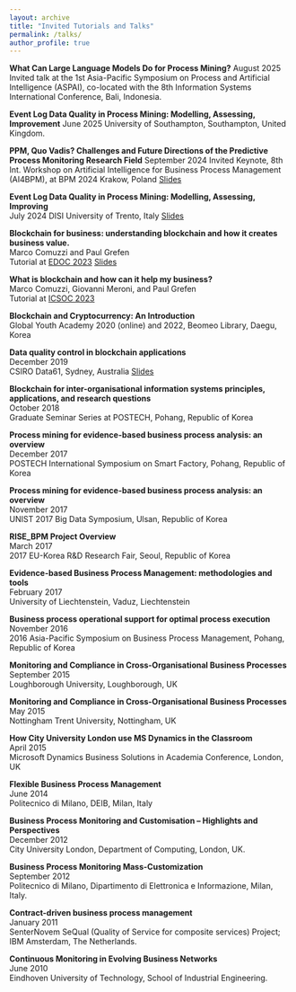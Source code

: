 ```yaml
---
layout: archive
title: "Invited Tutorials and Talks"
permalink: /talks/
author_profile: true
---
```


**What Can Large Language Models Do for Process Mining?**
August 2025
Invited talk at the 1st Asia-Pacific Symposium on Process and Artificial Intelligence (ASPAI), co-located with the 8th Information Systems International Conference, Bali, Indonesia.

**Event Log Data Quality in Process Mining: Modelling, Assessing, Improvement**
June 2025
University of Southampton, Southampton, United Kingdom.

**PPM, Quo Vadis? Challenges and Future Directions of the Predictive Process Monitoring Research Field**
September 2024
Invited Keynote, 8th Int. Workshop on Artificial Intelligence for Business Process Management (AI4BPM), at BPM 2024
Krakow, Poland [Slides](https://sites.google.com/unitn.it/ai4bpm-2024/keynote)

**Event Log Data Quality in Process Mining: Modelling, Assessing, Improving**<br>
July 2024
DISI University of Trento, Italy [Slides](/files/talks/trento2024.pdf)

**Blockchain for business: understanding blockchain and how it creates business value.**<br>
Marco Comuzzi and Paul Grefen<br>
Tutorial at [EDOC 2023](https://www.rug.nl/research/bernoulli/conf/edoc-2023/workshops/tutorials) [Slides](/files/talks/edoc23.pdf)

**What is blockchain and how can it help my business?**<br>
Marco Comuzzi, Giovanni Meroni, and Paul Grefen<br>
Tutorial at [ICSOC 2023](https://icsoc2023.diag.uniroma1.it/tutorials/)

**Blockchain and Cryptocurrency: An Introduction**<br>
Global Youth Academy 2020 (online) and 2022, Beomeo Library, Daegu, Korea

**Data quality control in blockchain applications**<br>
December 2019<br>
CSIRO Data61, Sydney, Australia [Slides](/files/talks/data61.pdf)

**Blockchain for inter-organisational information systems principles, applications, and research questions**<br>
October 2018<br>
Graduate Seminar Series at POSTECH, Pohang, Republic of Korea

**Process mining for evidence-based business process analysis: an overview**<br>
December 2017<br>
POSTECH International Symposium on Smart Factory, Pohang, Republic of Korea

**Process mining for evidence-based business process analysis: an overview**<br>
November 2017<br>
UNIST 2017 Big Data Symposium, Ulsan, Republic of Korea

**RISE_BPM Project Overview**<br>
March 2017<br>
2017 EU-Korea R&D Research Fair, Seoul, Republic of Korea

**Evidence-based Business Process Management: methodologies and tools**<br>
February 2017<br>
University of Liechtenstein, Vaduz, Liechtenstein

**Business process operational support for optimal process execution**<br>
November 2016<br>
2016 Asia-Pacific Symposium on Business Process Management, Pohang, Republic of Korea

**Monitoring and Compliance in Cross-Organisational Business Processes**<br>
September 2015<br>
Loughborough University, Loughborough, UK

**Monitoring and Compliance in Cross-Organisational Business Processes**<br>
May 2015<br>
Nottingham Trent University, Nottingham, UK

**How City University London use MS Dynamics in the Classroom**<br>
April 2015<br>
Microsoft Dynamics Business Solutions in Academia Conference, London, UK

**Flexible Business Process Management**<br>
June 2014<br>
Politecnico di Milano, DEIB, Milan, Italy

**Business Process Monitoring and Customisation – Highlights and Perspectives**<br>
December 2012<br>
City University London, Department of Computing, London, UK.

**Business Process Monitoring Mass-Customization**<br>
September 2012<br>
Politecnico di Milano, Dipartimento di Elettronica e Informazione, Milan, Italy.

**Contract-driven business process management**<br>
January 2011<br>
SenterNovem SeQual (Quality of Service for composite services) Project; IBM Amsterdam, The Netherlands. 

**Continuous Monitoring in Evolving Business Networks**<br>
June 2010<br>
Eindhoven University of Technology, School of Industrial Engineering.
